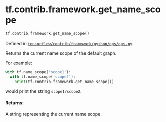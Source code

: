 <div itemscope itemtype="http://developers.google.com/ReferenceObject">
<meta itemprop="name" content="tf.contrib.framework.get_name_scope" />
<meta itemprop="path" content="Stable" />
</div>

# tf.contrib.framework.get_name_scope

``` python
tf.contrib.framework.get_name_scope()
```



Defined in [`tensorflow/contrib/framework/python/ops/ops.py`](https://www.tensorflow.org/code/tensorflow/contrib/framework/python/ops/ops.py).

Returns the current name scope of the default graph.

For example:

  ```python
  with tf.name_scope('scope1'):
    with tf.name_scope('scope2'):
      print(tf.contrib.framework.get_name_scope())
  ```
  would print the string `scope1/scope2`.

#### Returns:

A string representing the current name scope.